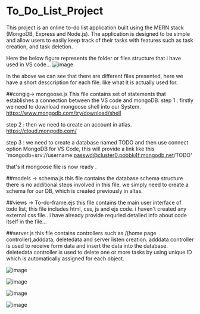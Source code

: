 # To_Do_List_Project
This project is an online to-do list application built using the MERN stack (MongoDB, Express and Node.js). The application is designed to be simple and allow users to easily keep track of their tasks with features such as task creation, and task deletion.

Here the below figure represents the folder or files structure that i have used in VS code...
![image](https://github.com/21505a0502/ToDoList/assets/131691278/9a614918-c8e3-4b79-b9ec-ed02072765a1)


In the above we can see that there are different files presented, here we have a short desccription for each file. like what it is actually used for.

##congig-> mongoose.js This file contains set of statements that establishes a connection between the VS code and mongoDB. step 1 : firstly we need to download mongoose shell into our System. https://www.mongodb.com/try/download/shell

step 2 : then we need to create an account in atlas. https://cloud.mongodb.com/

step 3 : we need to create a database named TODO and then use connect option MongoDB for VS Code, this will provide a link like this 'mongodb+srv://username:passwd@cluster0.pobbk4f.mongodb.net/TODO'

that's it mongoose file is now ready .

##models -> schema.js this file contains the database schema structure there is no additional steps involved in this file, we simply need to create a schema for our DB, which is created previously in altas.

##views -> To-do-frame.ejs this file contains the main user interface of todo list, this file includes html, css, js and ejs code. i haven't created any external css file.. i have already provide requried detailed info about code itself in the file...

##server.js this file contains controllers such as /(home page controller),adddata, deletedata and server listen creation. adddata controller is used to receive form data and insert the data into the database. deletedata controller is used to delete one or more tasks by using unique ID which is automatically assigned for each object.

![image](https://github.com/21505a0502/ToDoList/assets/131691278/fa4319a4-0d6c-4bd7-8923-746f9ac38144)

![image](https://github.com/21505a0502/ToDoList/assets/131691278/fd69692c-7a74-45b7-80a5-4d30a898332b)

![image](https://github.com/21505a0502/ToDoList/assets/131691278/9580f92c-4c46-4b65-b1ed-f0486c5211b0)

![image](https://github.com/21505a0502/ToDoList/assets/131691278/8b4b8a42-d3cb-4ade-a9c2-ada489a4080c)


